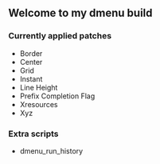 ## Welcome to my dmenu build

### Currently applied patches

- Border
- Center
- Grid
- Instant
- Line Height
- Prefix Completion Flag
- Xresources
- Xyz

### Extra scripts

- dmenu_run_history
